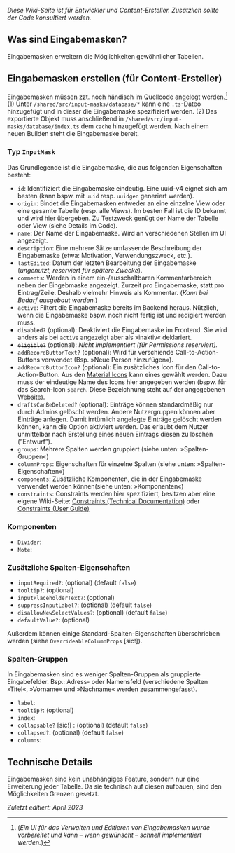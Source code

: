 _Diese Wiki-Seite ist für Entwickler und Content-Ersteller. Zusätzlich sollte der Code konsultiert werden._

## Was sind Eingabemasken?

Eingabemasken erweitern die Möglichkeiten gewöhnlicher Tabellen.

## Eingabemasken erstellen (für **Content-Ersteller**)

Eingabemasken müssen zzt. noch händisch im Quellcode angelegt werden.[^1] (1) Unter `/shared/src/input-masks/database/*` kann eine `.ts`-Dateo hinzugefügt und in dieser die Eingabemaske spezifiziert werden. (2) Das exportierte Objekt muss anschließend in `/shared/src/input-masks/database/index.ts` dem `cache` hinzugefügt werden. Nach einem neuen Builden steht die Eingabemaske bereit.

[^1]: (_Ein UI für das Verwalten und Editieren von Eingabemasken wurde vorbereitet und kann – wenn gewünscht – schnell implementiert werden._)

### Typ `InputMask`

Das Grundlegende ist die Eingabemaske, die aus folgenden Eigenschaften besteht:

-   `id`: Identifiziert die Eingabemaske eindeutig. Eine uuid-v4 eignet sich am besten (kann bspw. mit `uuid` resp. `uuidgen` generiert werden).
-   `origin`: Bindet die Eingabemasken entweder an eine einzelne View oder eine gesamte Tabelle (resp. alle Views). Im besten Fall ist die ID bekannt und wird hier übergeben. Zu Testzweck genügt der Name der Tabelle oder View (siehe Details im Code).
-   `name`: Der Name der Eingabemaske. Wird an verschiedenen Stellen im UI angezeigt.
-   `description`: Eine mehrere Sätze umfassende Beschreibung der Eingabemaske (etwa: Motivation, Verwendungszweck, etc.).
-   `lastEdited`: Datum der letzten Bearbeitung der Eingabemaske (_ungenutzt, reserviert für spätere Zwecke_).
-   `comments`: Werden in einem ein-/ausschaltbaren Kommentarbereich neben der Eingebmaske angezeigt. Zurzeit pro Eingabemaske, statt pro Eintrag/Zeile. Deshalb vielmehr Hinweis als Kommentar. (_Kann bei Bedarf ausgebaut werden._)
-   `active`: Filtert die Eingabemaske bereits im Backend heraus. Nützlich, wenn die Eingabemaske bspw. noch nicht fertig ist und redigiert werden muss.
-   `disabled?` (optional): Deaktiviert die Eingabemaske im Frontend. Sie wird anders als bei `active` angezeigt aber als »inaktiv« deklariert.
-   ~~`eligible?`~~ (optional): _Nicht implementiert (für Permissions reserviert)._
-   `addRecordButtonText?` (optional): Wird für verschiende Call-to-Action-Buttons verwendet (Bsp. »Neue Person hinzufügen«).
-   `addRecordButtonIcon?` (optional): Ein zusätzliches Icon für den Call-to-Action-Button. Aus den [Material Icons](https://fonts.google.com/icons) kann eines gewählt werden. Dazu muss der eindeutige Name des Icons hier angegeben werden (bspw. für das Search-Icon `search`. Diese Bezeichnung steht auf der angegebenen Website).
-   `draftsCanBeDeleted?` (optional): Einträge können standardmäßig nur durch Admins gelöscht werden. Andere Nutzergruppen können aber Einträge anlegen. Damit irrtümlich angelegte Einträge gelöscht werden können, kann die Option aktiviert werden. Das erlaubt dem Nutzer unmittelbar nach Erstellung eines neuen Eintrags diesen zu löschen (”Entwurf”).
-   `groups`: Mehrere Spalten werden gruppiert (siehe unten: »Spalten-Gruppen«)
-   `columnProps`: Eigenschaften für einzelne Spalten (siehe unten: »Spalten-Eigenschaften«)
-   `components`: Zusätzliche Komponenten, die in der Eingabemaske verwendet werden können(siehe unten: »Komponenten«)
-   `constraints`: Constraints werden hier spezifiziert, besitzen aber eine eigene Wiki-Seite: [Constraints (Technical Documentation)](/wiki/constraints-technical-documentation) oder [Constraints (User Guide)](wiki/how-to-constraints)

### Komponenten

-   `Divider`:
-   `Note`:

### Zusätzliche Spalten-Eigenschaften

-   `inputRequired?`: (optional) (default `false`)
-   `tooltip?`: (optional)
-   `inputPlaceholderText?`: (optional)
-   `suppressInputLabel?`: (optional) (default `false`)
-   `disallowNewSelectValues?`: (optional) (default `false`)
-   `defaultValue?`: (optional)

Außerdem können einige Standard-Spalten-Eigenschaften überschrieben werden (siehe `OverrideableColumnProps` [sic!]).

### Spalten-Gruppen

In Eingabemasken sind es weniger Spalten-Gruppen als gruppierte Eingabefelder. Bsp.: Adress- oder Namensfeld (verschiedene Spalten »Titel«, »Vorname« und »Nachname« werden zusammengefasst).

-   `label`:
-   `tooltip?`: (optional)
-   `index`:
-   `collapsable?` [sic!] : (optional) (default `false`)
-   `collapsed?`: (optional) (default `false`)
-   `columns`:

## Technische Details

Eingabemasken sind kein unabhängiges Feature, sondern nur eine Erweiterung jeder Tabelle. Da sie technisch auf diesen aufbauen, sind den Möglichkeiten Grenzen gesetzt.

_Zuletzt editiert: April 2023_
